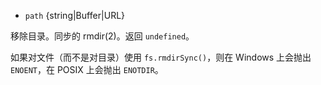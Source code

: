 <!-- YAML
added: v0.1.21
changes:
  - version: v7.6.0
    pr-url: https://github.com/nodejs/node/pull/10739
    description: The `path` parameters can be a WHATWG `URL` object using
                 `file:` protocol. Support is currently still *experimental*.
-->

* `path` {string|Buffer|URL}

移除目录。同步的 rmdir(2)。返回 `undefined`。

如果对文件（而不是对目录）使用 `fs.rmdirSync()`，则在 Windows 上会抛出 `ENOENT`，在 POSIX 上会抛出 `ENOTDIR`。

